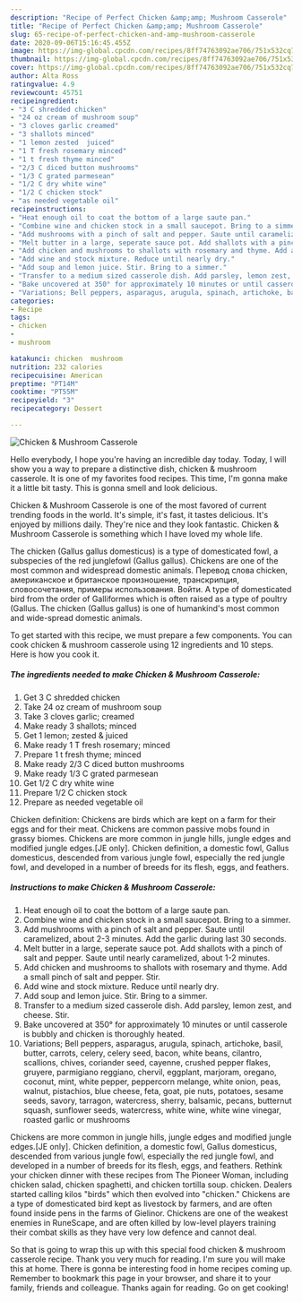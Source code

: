 ```yaml
---
description: "Recipe of Perfect Chicken &amp;amp; Mushroom Casserole"
title: "Recipe of Perfect Chicken &amp;amp; Mushroom Casserole"
slug: 65-recipe-of-perfect-chicken-and-amp-mushroom-casserole
date: 2020-09-06T15:16:45.455Z
image: https://img-global.cpcdn.com/recipes/8ff74763092ae706/751x532cq70/chicken-mushroom-casserole-recipe-main-photo.jpg
thumbnail: https://img-global.cpcdn.com/recipes/8ff74763092ae706/751x532cq70/chicken-mushroom-casserole-recipe-main-photo.jpg
cover: https://img-global.cpcdn.com/recipes/8ff74763092ae706/751x532cq70/chicken-mushroom-casserole-recipe-main-photo.jpg
author: Alta Ross
ratingvalue: 4.9
reviewcount: 45751
recipeingredient:
- "3 C shredded chicken"
- "24 oz cream of mushroom soup"
- "3 cloves garlic creamed"
- "3 shallots minced"
- "1 lemon zested  juiced"
- "1 T fresh rosemary minced"
- "1 t fresh thyme minced"
- "2/3 C diced button mushrooms"
- "1/3 C grated parmesean"
- "1/2 C dry white wine"
- "1/2 C chicken stock"
- "as needed vegetable oil"
recipeinstructions:
- "Heat enough oil to coat the bottom of a large saute pan."
- "Combine wine and chicken stock in a small saucepot. Bring to a simmer."
- "Add mushrooms with a pinch of salt and pepper. Saute until caramelized, about 2-3 minutes. Add the garlic during last 30 seconds."
- "Melt butter in a large, seperate sauce pot. Add shallots with a pinch of salt and pepper. Saute until nearly caramelized, about 1-2 minutes."
- "Add chicken and mushrooms to shallots with rosemary and thyme. Add a small pinch of salt and pepper. Stir."
- "Add wine and stock mixture. Reduce until nearly dry."
- "Add soup and lemon juice. Stir. Bring to a simmer."
- "Transfer to a medium sized casserole dish. Add parsley, lemon zest, and cheese. Stir."
- "Bake uncovered at 350° for approximately 10 minutes or until casserole is bubbly and chicken is thoroughly heated."
- "Variations; Bell peppers, asparagus, arugula, spinach, artichoke, basil, butter, carrots, celery, celery seed, bacon, white beans, cilantro, scallions, chives, coriander seed, cayenne, crushed pepper flakes, gruyere, parmigiano reggiano, chervil, eggplant, marjoram, oregano, coconut, mint, white pepper, peppercorn melange, white onion, peas, walnut, pistachios, blue cheese, feta, goat, pie nuts, potatoes, sesame seeds, savory, tarragon, watercress, sherry, balsamic, pecans, butternut squash, sunflower seeds, watercress, white wine, white wine vinegar, roasted garlic or mushrooms"
categories:
- Recipe
tags:
- chicken
- 
- mushroom

katakunci: chicken  mushroom 
nutrition: 232 calories
recipecuisine: American
preptime: "PT14M"
cooktime: "PT55M"
recipeyield: "3"
recipecategory: Dessert

---
```



![Chicken &amp; Mushroom Casserole](https://img-global.cpcdn.com/recipes/8ff74763092ae706/751x532cq70/chicken-mushroom-casserole-recipe-main-photo.jpg)

Hello everybody, I hope you're having an incredible day today. Today, I will show you a way to prepare a distinctive dish, chicken &amp; mushroom casserole. It is one of my favorites food recipes. This time, I'm gonna make it a little bit tasty. This is gonna smell and look delicious.

Chicken &amp; Mushroom Casserole is one of the most favored of current trending foods in the world. It's simple, it's fast, it tastes delicious. It's enjoyed by millions daily. They're nice and they look fantastic. Chicken &amp; Mushroom Casserole is something which I have loved my whole life.

The chicken (Gallus gallus domesticus) is a type of domesticated fowl, a subspecies of the red junglefowl (Gallus gallus). Chickens are one of the most common and widespread domestic animals. Перевод слова chicken, американское и британское произношение, транскрипция, словосочетания, примеры использования. Войти. A type of domesticated bird from the order of Galliformes which is often raised as a type of poultry (Gallus. The chicken (Gallus gallus) is one of humankind&#39;s most common and wide-spread domestic animals.


To get started with this recipe, we must prepare a few components. You can cook chicken &amp; mushroom casserole using 12 ingredients and 10 steps. Here is how you cook it.

<!--inarticleads1-->

##### The ingredients needed to make Chicken &amp; Mushroom Casserole:

1. Get 3 C shredded chicken
1. Take 24 oz cream of mushroom soup
1. Take 3 cloves garlic; creamed
1. Make ready 3 shallots; minced
1. Get 1 lemon; zested &amp; juiced
1. Make ready 1 T fresh rosemary; minced
1. Prepare 1 t fresh thyme; minced
1. Make ready 2/3 C diced button mushrooms
1. Make ready 1/3 C grated parmesean
1. Get 1/2 C dry white wine
1. Prepare 1/2 C chicken stock
1. Prepare as needed vegetable oil


Chicken definition: Chickens are birds which are kept on a farm for their eggs and for their meat. Chickens are common passive mobs found in grassy biomes. Chickens are more common in jungle hills, jungle edges and modified jungle edges.‌[JE only]. Chicken definition, a domestic fowl, Gallus domesticus, descended from various jungle fowl, especially the red jungle fowl, and developed in a number of breeds for its flesh, eggs, and feathers. 

<!--inarticleads2-->

##### Instructions to make Chicken &amp; Mushroom Casserole:

1. Heat enough oil to coat the bottom of a large saute pan.
1. Combine wine and chicken stock in a small saucepot. Bring to a simmer.
1. Add mushrooms with a pinch of salt and pepper. Saute until caramelized, about 2-3 minutes. Add the garlic during last 30 seconds.
1. Melt butter in a large, seperate sauce pot. Add shallots with a pinch of salt and pepper. Saute until nearly caramelized, about 1-2 minutes.
1. Add chicken and mushrooms to shallots with rosemary and thyme. Add a small pinch of salt and pepper. Stir.
1. Add wine and stock mixture. Reduce until nearly dry.
1. Add soup and lemon juice. Stir. Bring to a simmer.
1. Transfer to a medium sized casserole dish. Add parsley, lemon zest, and cheese. Stir.
1. Bake uncovered at 350° for approximately 10 minutes or until casserole is bubbly and chicken is thoroughly heated.
1. Variations; Bell peppers, asparagus, arugula, spinach, artichoke, basil, butter, carrots, celery, celery seed, bacon, white beans, cilantro, scallions, chives, coriander seed, cayenne, crushed pepper flakes, gruyere, parmigiano reggiano, chervil, eggplant, marjoram, oregano, coconut, mint, white pepper, peppercorn melange, white onion, peas, walnut, pistachios, blue cheese, feta, goat, pie nuts, potatoes, sesame seeds, savory, tarragon, watercress, sherry, balsamic, pecans, butternut squash, sunflower seeds, watercress, white wine, white wine vinegar, roasted garlic or mushrooms


Chickens are more common in jungle hills, jungle edges and modified jungle edges.‌[JE only]. Chicken definition, a domestic fowl, Gallus domesticus, descended from various jungle fowl, especially the red jungle fowl, and developed in a number of breeds for its flesh, eggs, and feathers. Rethink your chicken dinner with these recipes from The Pioneer Woman, including chicken salad, chicken spaghetti, and chicken tortilla soup. chicken. Dealers started calling kilos &#34;birds&#34; which then evolved into &#34;chicken.&#34; Chickens are a type of domesticated bird kept as livestock by farmers, and are often found inside pens in the farms of Gielinor. Chickens are one of the weakest enemies in RuneScape, and are often killed by low-level players training their combat skills as they have very low defence and cannot deal. 

So that is going to wrap this up with this special food chicken &amp; mushroom casserole recipe. Thank you very much for reading. I'm sure you will make this at home. There is gonna be interesting food in home recipes coming up. Remember to bookmark this page in your browser, and share it to your family, friends and colleague. Thanks again for reading. Go on get cooking!
